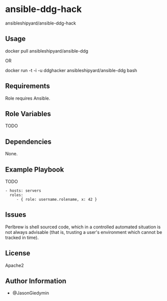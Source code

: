 ansible-ddg-hack
================

ansibleshipyard/ansible-ddg-hack

Usage
-----



docker pull ansibleshipyard/ansible-ddg

OR

docker run -t -i -u ddghacker ansibleshipyard/ansible-ddg bash


Requirements
------------

Role requires Ansible.


Role Variables
--------------

TODO


Dependencies
------------

None.


Example Playbook
----------------

TODO

    - hosts: servers
      roles:
         - { role: username.rolename, x: 42 }

Issues
------

Perlbrew is shell sourced code, which in a controlled automated situation is
not always advisable (that is, trusting a user's environment which cannot
be tracked in time).


License
-------

Apache2


Author Information
------------------

- @JasonGiedymin

